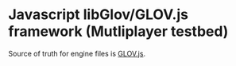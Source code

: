 Javascript libGlov/GLOV.js framework (Mutliplayer testbed)
============================

Source of truth for engine files is [GLOV.js](https://github.com/Jimbly/glovjs-playground).